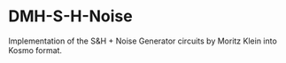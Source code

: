 # DMH-S-H-Noise

Implementation of the S&H + Noise Generator circuits by Moritz Klein into Kosmo format.
